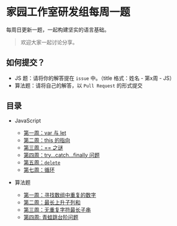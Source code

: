 # 家园工作室研发组每周一题

每周日更新一题，一起构建坚实的语言基础。

> 欢迎大家一起讨论分享。

## 如何提交？

+ JS 题：请将你的解答提在 `issue` 中。（title 格式：姓名 - 第x周 - JS）
+ 算法题：请将自己的解答，以 `Pull Request` 的形式提交

## 目录

+ JavaScript
  + [第一周：var 与 let](docs/js/w1.md)
  + [第二周：this 的指向](docs/js/w2.md)
  + [第三周：== 之谜](docs/js/w3.md)
  + [第四周：try...catch...finally 问题](docs/js/w4.md)
  + [第五周：`delete`](docs/js/w5.md)
  + [第七周：循环](docs/js/w7.md)

+ 算法题
  + [第一周：寻找数组中重复的数字](docs/algorithm/算法题_w1_寻找数组中重复的数字.md)
  + [第二周：最长上升子列和](docs/algorithm/算法题_w2_最长上升子序列长度.md)
  + [第三周：无重复字符最长子串](docs/algorithm/算法题_w3_无重复字符的最长子串.md)
  + [第四周: 青蛙跳台阶问题](docs/algorithm/算法题_w4_青蛙跳台阶.md)
